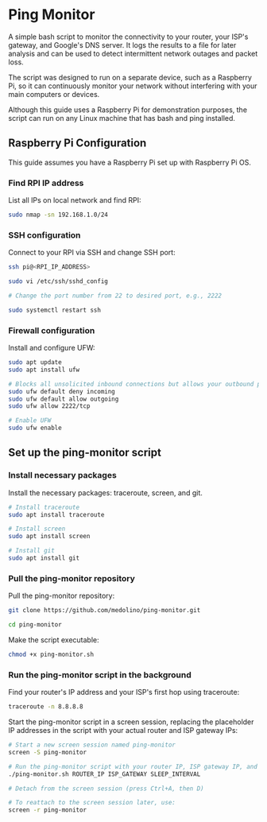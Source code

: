 # Ping Monitor
A simple bash script to monitor the connectivity to your router, your ISP's gateway, and Google's DNS server.
It logs the results to a file for later analysis and can be used to detect intermittent network outages and packet loss.

The script was designed to run on a separate device, such as a Raspberry Pi, so it can continuously monitor your network without interfering with your main computers or devices.

Although this guide uses a Raspberry Pi for demonstration purposes, the script can run on any Linux machine that has bash and ping installed.

## Raspberry Pi Configuration

This guide assumes you have a Raspberry Pi set up with Raspberry Pi OS.

### Find RPI IP address

List all IPs on local network and find RPI:

```bash
sudo nmap -sn 192.168.1.0/24
```

### SSH configuration

Connect to your RPI via SSH and change SSH port:

```bash
ssh pi@<RPI_IP_ADDRESS>

sudo vi /etc/ssh/sshd_config

# Change the port number from 22 to desired port, e.g., 2222

sudo systemctl restart ssh
```

### Firewall configuration

Install and configure UFW:

```bash
sudo apt update
sudo apt install ufw

# Blocks all unsolicited inbound connections but allows your outbound pings/updates and ssh connections
sudo ufw default deny incoming
sudo ufw default allow outgoing
sudo ufw allow 2222/tcp

# Enable UFW
sudo ufw enable
```

## Set up the ping-monitor script

### Install necessary packages

Install the necessary packages: traceroute, screen, and git.

```bash
# Install traceroute
sudo apt install traceroute

# Install screen
sudo apt install screen

# Install git
sudo apt install git
```

### Pull the ping-monitor repository

Pull the ping-monitor repository:

```bash
git clone https://github.com/medolino/ping-monitor.git

cd ping-monitor
```

Make the script executable:
```bash
chmod +x ping-monitor.sh
```

### Run the ping-monitor script in the background

Find your router's IP address and your ISP's first hop using traceroute:

```bash
traceroute -n 8.8.8.8
```

Start the ping-monitor script in a screen session, replacing the placeholder IP addresses in the script with your actual router and ISP gateway IPs:
```bash
# Start a new screen session named ping-monitor
screen -S ping-monitor

# Run the ping-monitor script with your router IP, ISP gateway IP, and desired sleep interval (in seconds)
./ping-monitor.sh ROUTER_IP ISP_GATEWAY SLEEP_INTERVAL 

# Detach from the screen session (press Ctrl+A, then D)

# To reattach to the screen session later, use:
screen -r ping-monitor
```

